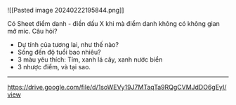 ![[Pasted image 20240222195844.png]]

Có Sheet điểm danh - điền dấu X khi mà điểm danh không có không gian mở mic.
Câu hỏi?
- Dự tính của tương lai, như thế nào?
- Sống đến độ tuổi bao nhiêu?
- 3 màu yêu thích:
  Tím, xanh lá cây, xanh nước biển
- 3 nhược điểm, và tại sao. 
___
https://drive.google.com/file/d/1soWEVy19J7MTaqTa9RQgCVMJdDO6gEyI/view